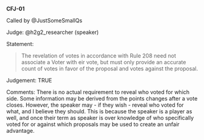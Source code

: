 **CFJ-01**

Called by @JustSomeSmallQs

Judge: @h2g2_researcher (speaker)

Statement:

> The revelation of votes in accordance with Rule 208 need not associate a Voter with eir vote,
but must only provide an accurate count of votes in favor of the proposal and votes against the proposal.

Judgement: TRUE

Comments: There is no actual requirement to reveal who voted for which side.
Some information may be derived from the points changes after a vote closes.
However, the speaker may - if they wish - reveal who voted for what, and I believe they should.
This is because the speaker is a player as well, and once their term as speaker is over knowledge
of who specifically voted for or against which proposals may be used to create an unfair advantage.
